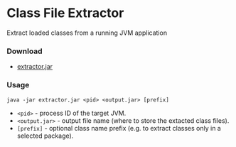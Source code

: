 # Class File Extractor
Extract loaded classes from a running JVM application

### Download

 - [extractor.jar](https://github.com/apangin/class-file-extractor/releases/download/v1.0/extractor.jar)

### Usage
```
java -jar extractor.jar <pid> <output.jar> [prefix]
```

 - `<pid>` - process ID of the target JVM.
 - `<output.jar>` - output file name (where to store the extacted class files).
 - `[prefix]` - optional class name prefix (e.g. to extract classes only in a selected package).
